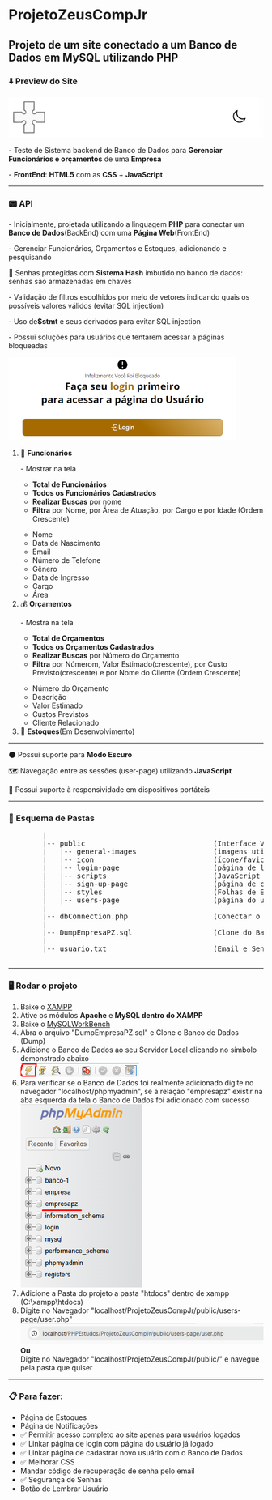 # ProjetoZeusCompJr
 <h2>Projeto de um site conectado a um Banco de Dados em MySQL utilizando PHP</h2>
 <h3>⬇️ Preview do Site</h3>
 <a href="preview-images/preview.jpg"><img src="preview2.png" alt=""></img></a>
 
 <p>- Teste de Sistema backend de Banco de Dados para <strong>Gerenciar Funcionários e orçamentos</strong> de uma <strong>Empresa</strong></p>
 <p>- <strong>FrontEnd</strong>: <strong>HTML5</strong> com as <strong>CSS</strong> + <strong>JavaScript</strong></p>
 
 <hr>
 
 <h3>📟 API </h3>
 <p>
    - Inicialmente, projetada utilizando a linguagem <strong>PHP</strong> para conectar um <strong>Banco de Dados</strong>(BackEnd) com uma <strong>Página Web</strong>(FrontEnd)
 </p>
 <p>- Gerenciar Funcionários, Orçamentos e Estoques, adicionando e pesquisando</p>
 <p>🔐 Senhas protegidas com <strong>Sistema Hash</strong> imbutido no banco de dados: senhas são armazenadas em chaves</p>
 <p>- Validação de filtros escolhidos por meio de vetores indicando quais os possíveis valores válidos (evitar SQL injection)</p>
 <p>- Uso de<strong>$stmt</strong> e seus derivados para evitar SQL injection</p>
 <p>- Possui soluções para usuários que tentarem acessar a páginas bloqueadas</p>
 <img src="preview-images/preview3.png" alt=""></img>
 <ol>
    <li>👤 <strong>Funcionários</strong></li>
    <p>- Mostrar na tela 
        <ul>
            <li><strong>Total de Funcionários</strong></li>
            <li><strong>Todos os Funcionários Cadastrados</strong></li>
            <li><strong>Realizar Buscas</strong> por nome</li>
            <li><strong>Filtra</strong> por Nome, por Área de Atuação, por Cargo e por Idade (Ordem Crescente)</li>
        </ul>
    </p>
     <ul>
         <li>Nome</li>
         <li>Data de Nascimento</li>
         <li>Email</li>
         <li>Número de Telefone</li>
         <li>Gênero</li>
         <li>Data de Ingresso</li>
         <li>Cargo</li>
         <li>Área</li>
     </ul>
     <li>💰 <strong>Orçamentos</strong></li>
     <p>- Mostra na tela
        <ul>
            <li><strong>Total de Orçamentos</strong></li>
            <li><strong>Todos os Orçamentos Cadastrados</strong></li>
            <li><strong>Realizar Buscas</strong> por Número do Orçamento</li>
            <li>
                <strong>Filtra</strong> por Númerom, Valor Estimado(crescente), por Custo Previsto(crescente) e por Nome do Cliente (Ordem Crescente)
            </li>
        </ul>
     </p>
     <ul>
         <li>Número do Orçamento</li>
         <li>Descrição</li>
         <li>Valor Estimado</li>
         <li>Custos Previstos</li>
         <li>Cliente Relacionado</li>
     </ul>
     <li>📝 <strong>Estoques</strong>(Em Desenvolvimento) </li>
 </ol>

 <hr>
 <p>🌑 Possui suporte para <strong>Modo Escuro</strong> </p>
 <p>🗺️ Navegação entre as sessões (user-page) utilizando <strong>JavaScript</strong> </p>
 <p>📱  Possui suporte à responsividade em dispositivos portáteis</p>
 <hr>

 <h3>📂 Esquema de Pastas</h3>
    <pre>
        |
        |-- public                              (Interface Visual)
        |   |-- general-images                  (imagens utilizadas em todas as páginas)
        |   |-- icon                            (ícone/favicon das páginas)
        |   |-- login-page                      (página de login)
        |   |-- scripts                         (JavaScript utilizado nas páginas)
        |   |-- sign-up-page                    (página de cadastro)
        |   |-- styles                          (Folhas de Estilo utilizadas nas páginas)
        |   |-- users-page                      (página do usuário já logado)
        |
        |-- dbConnection.php                    (Conectar o Banco de Dados com o FrontEnd)
        |
        |-- DumpEmpresaPZ.sql                   (Clone do Banco de Dados)
        |
        |-- usuario.txt                         (Email e Senha de usuários já cadastrados)   
    </pre>
<hr>

<h3>🖥️ Rodar o projeto</h3>
<ol>
    <li>Baixe o <a href="https://www.youtube.com/watch?v=0Y9OZ0vc1SU&t=213s">XAMPP</a></li>
    <li>Ative os módulos <strong>Apache</strong> e <strong>MySQL dentro do XAMPP</strong></li>
    <li>Baixe o <a href="https://www.youtube.com/watch?v=a5ul8o76Hqw&t=13s">MySQLWorkBench</a></li>
    <li>Abra o arquivo "DumpEmpresaPZ.sql" e Clone o Banco de Dados (Dump)</li>
    <li>
        Adicione o Banco de Dados ao seu Servidor Local clicando no símbolo demonstrado abaixo <br> <img src="preview-images/dump.png" alt=""></img>
    </li>
    <li>
        Para verificar se o Banco de Dados foi realmente adicionado digite no navegador "localhost/phpmyadmin", se a relação "empresapz" existir
        na aba esquerda da tela o Banco de Dados foi adicionado com sucesso <img src="preview-images/phpmyadmin.png" alt=""></img>
    </li>
    <li>Adicione a Pasta do projeto a pasta "htdocs" dentro de xampp (C:\xampp\htdocs)</li>
    <li>
        Digite no Navegador "localhost/ProjetoZeusCompJr/public/users-page/user.php"<img src="preview-images/local.png" alt=""></img>
        <br> 
        <strong>Ou</strong>
        <br> 
        Digite no Navegador "localhost/ProjetoZeusCompJr/public/" e navegue pela pasta que quiser
    </li>
</ol>

<hr>

<h3>📋 Para fazer: </h3>
<ul>
    <li>Página de Estoques</li>
    <li>Página de Notificações</li>
    <li>✅ Permitir acesso completo ao site apenas para usuários logados </li>
    <li>✅ Linkar página de login com página do usuário já logado</li>
    <li>✅ Linkar página de cadastrar novo usuário com o Banco de Dados</li>
    <li>✅ Melhorar CSS</li>
    <li>Mandar código de recuperação de senha pelo email</li>
    <li>✅ Segurança de Senhas</li>
    <li>Botão de Lembrar Usuário</li>
</ul>
